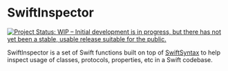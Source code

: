 # SwiftInspector

[![Project Status: WIP – Initial development is in progress, but there has not yet been a stable, usable release suitable for the public.](https://www.repostatus.org/badges/latest/wip.svg)](https://www.repostatus.org/#wip)

SwiftInspector is a set of Swift functions built on top of [SwiftSyntax](https://github.com/apple/swift-syntax) to help inspect usage of classes, protocols, properties, etc in a Swift codebase.
